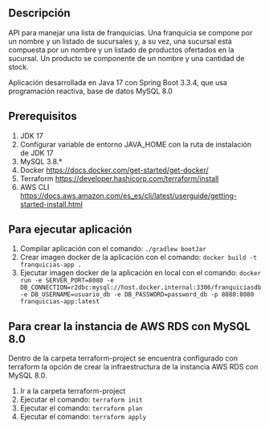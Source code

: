 ## Descripción
API para manejar una lista de franquicias. Una franquicia se 
compone por un nombre y un listado de sucursales y, a su vez, 
una sucursal está compuesta por un nombre y un listado de 
productos ofertados en la sucursal. Un producto se componente de un nombre y una cantidad de stock.

Aplicación desarrollada en Java 17 con Spring Boot 3.3.4, que usa programación reactiva, base de datos MySQL 8.0

## Prerequisitos
1. JDK 17
2. Configurar variable de entorno JAVA_HOME con la ruta de instalación de JDK 17
3. MySQL 3.8.*
4. Docker https://docs.docker.com/get-started/get-docker/
5. Terraform https://developer.hashicorp.com/terraform/install
6. AWS CLI https://docs.aws.amazon.com/es_es/cli/latest/userguide/getting-started-install.html

## Para ejecutar aplicación
1. Compilar aplicación con el comando: `./gradlew bootJar`
2. Crear imagen docker de la aplicación con el comando: `docker build -t franquicias-app .`
3. Ejecutar imagen docker de la aplicación en local con el comando: 
   `docker run -e SERVER_PORT=8080 -e DB_CONNECTION=r2dbc:mysql://host.docker.internal:3306/franquiciasdb -e DB_USERNAME=usuario_db -e DB_PASSWORD=password_db -p 8080:8080 franquicias-app:latest`

## Para crear la instancia de AWS RDS con MySQL 8.0
Dentro de la carpeta terraform-project se encuentra configurado con terraform la opción de crear la infraestructura
de la instancia AWS RDS con MySQL 8.0.
1. Ir a la carpeta terraform-project
2. Ejecutar el comando: `terraform init`
3. Ejecutar el comando: `terraform plan`
4. Ejecutar el comando: `terraform apply`

